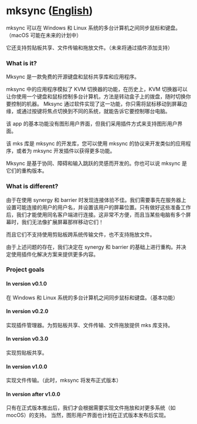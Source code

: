 # mksync ([English](/README.md))

mksync 可以在 Windows 和 Linux 系统的多台计算机之间同步鼠标和键盘。（macOS 可能在未来的计划中）

它还支持剪贴板共享、文件传输和拖放文件。（未来将通过插件添加支持）

### What is it?
Mksync 是一款免费的开源键盘和鼠标共享库和应用程序。

mksync 中的应用程序模拟了 KVM 切换器的功能，在历史上，KVM 切换器可以让你使用一个键盘和鼠标控制多台计算机，方法是转动盒子上的拨盘，随时切换你要控制的机器。 Mksync 通过软件实现了这一功能，你只需将鼠标移动到屏幕边缘，或通过按键将焦点切换到不同的系统，就能告诉它要控制哪台电脑。

该 app 的基本功能没有图形用户界面，但我们采用插件方式来支持图形用户界面。

该 mks 库是 mksync 的开发库，您可以使用 mksync 的协议来开发类似的应用程序，或者为 mksync 开发插件以获得更多功能。

Mksync 是基于协同、障碍和输入跳跃的灵感而开发的。你也可以说 mksync 是它们的重构版本。

### What is different?

由于在使用 synergy 和 barrier 时发现连接体验不佳。我们需要事先在服务器上设置可能连接的用户的用户名，并设置该用户的屏幕位置。只有做好这些准备工作后，我们才能使用同名客户端进行连接。这非常不方便，而且当某些电脑有多个屏幕时，我们无法像扩展屏幕那样移动它们！

而且它们不支持使用剪贴板跨系统传输文件，也不支持拖放文件。

由于上述问题的存在，我们决定在 synergy 和 barrier 的基础上进行重构。并决定使用插件化解决方案来提供更多内容。

### Project goals

#### In version v0.1.0
在 Windows 和 Linux 系统的多台计算机之间同步鼠标和键盘。（基本功能）

#### In version v0.2.0
实现插件管理器。为剪贴板共享、文件传输、文件拖放提供 mks 库支持。

#### In version v0.3.0
实现剪贴板共享。

#### In version v1.0.0
实现文件传输。（此时，mksync 将发布正式版本）

#### In version after v1.0.0
只有在正式版本推出后，我们才会根据需要实现文件拖放和对更多系统（如 mocOS）的支持。 当然，图形用户界面也计划在正式版本发布后实现。
